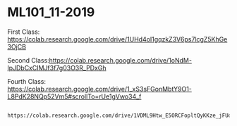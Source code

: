 # ML101_11-2019

First Class: https://colab.research.google.com/drive/1UHd4oI1gqzkZ3V6ps7lcgZ5KhGe3OjCB

Second Class:https://colab.research.google.com/drive/1oNdM-lpJDbCxCIMJf3f7g03O3R_PDxGh

Fourth Class: https://colab.research.google.com/drive/1_xS3sFGonMbtY9O1-L8PdK28NQp52Vm5#scrollTo=rUe1gVwo34_f

              https://colab.research.google.com/drive/1VDML9Htw_E5ORCFopltQyKKze_jFUooC#scrollTo=kVclE7PvlKK0

